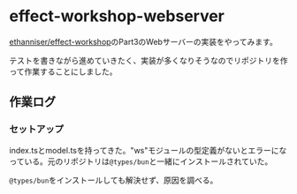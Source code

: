 # effect-workshop-webserver

[ethanniser/effect-workshop](https://github.com/ethanniser/effect-workshop/tree/main/src)のPart3のWebサーバーの実装をやってみます。

テストを書きながら進めていきたく、実装が多くなりそうなのでリポジトリを作って作業することにしました。

## 作業ログ

### セットアップ

index.tsとmodel.tsを持ってきた。"ws"モジュールの型定義がないとエラーになっている。元のリポジトリは`@types/bun`と一緒にインストールされていた。

`@types/bun`をインストールしても解決せず、原因を調べる。
